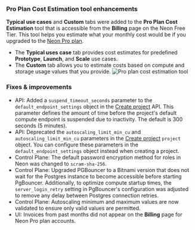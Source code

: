 ### Pro Plan Cost Estimation tool enhancements

**Typical use cases** and **Custom** tabs were added to the **Pro Plan Cost Estimation** tool that is accessible from the **Billing** page on the Neon Free Tier. This tool helps you estimate what your monthly cost would be if you upgraded to the [Neon Pro plan](/docs/introduction/pro-plan).

- The **Typical uses case** tab provides cost estimates for predefined **Prototype**, **Launch**, and **Scale** use cases.
- The **Custom** tab allows you to estimate costs based on compute and storage usage values that you provide.
![Pro plan cost estimation tool](/docs/relnotes/pro_plan_cost_estimator_update.jpg)

### Fixes & improvements

- API: Added a `suspend_timeout_seconds` parameter to the  `default_endpoint_settings` object in the [Create project](https://api-docs.neon.tech/reference/createproject) API. This parameter defines the amount of time before the project's default compute endpoint is suspended due to inactivity. The default is 300 seconds (5 minutes).
- API: Deprecated the `autoscaling_limit_min_cu` and `autoscaling_limit_min_cu` parameters in the [Create project](https://api-docs.neon.tech/reference/createproject) `project` object. You can configure these parameters in the `default_endpoint_settings` object instead when creating a project.
- Control Plane: The default password encryption method for roles in Neon was changed to `scram-sha-256`.
- Control Plane: Upgraded PGBouncer to a Bitnami version that does not wait for the Postgres instance to become accessible before starting PgBouncer. Additionally, to optimize compute startup times, the `server_login_retry` setting in PgBouncer's configuration was adjusted to remove any delay between Postgres connection retries.
- Control Plane: Autoscaling minimum and maximum values are now validated to ensure only valid values are permitted.
- UI: Invoices from past months did not appear on the **Billing** page for Neon Pro plan accounts.

